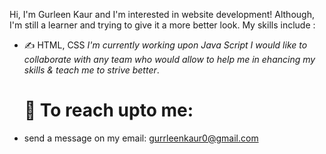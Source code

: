 Hi, I'm Gurleen Kaur and I'm interested in website development! Although, I'm still a learner and trying to give it a more better look.
My skills include :
- ✍️ HTML, CSS
 *I'm currently working upon Java Script*
*I would like to collaborate with any team who would allow to help me in ehancing my skills & teach me to strive better*.
  # 📧 To reach upto me:
- send a message on my email: gurrleenkaur0@gmail.com

<!---
gurleen2003/gurleen2003 is a ✨ special ✨ repository because its `README.md` (this file) appears on your GitHub profile.
You can click the Preview link to take a look at your changes.
--->
